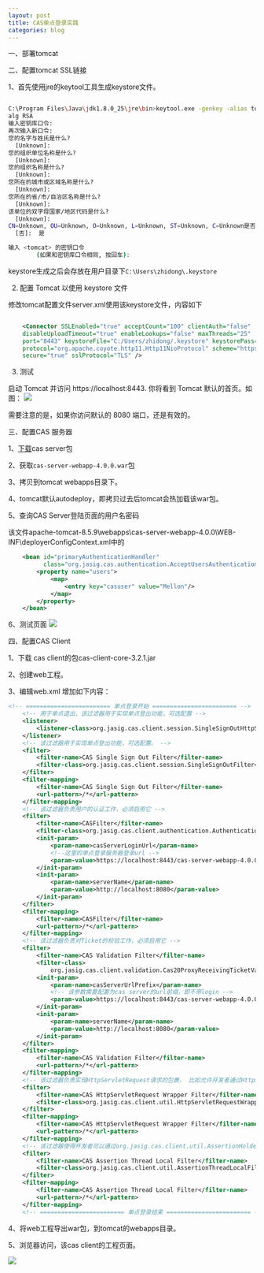 ```yaml
---
layout: post
title: CAS单点登录实践
categories: blog
---
```


一、部署tomcat

二、配置tomcat SSL链接

1、首先使用jre的keytool工具生成keystore文件。

```bash

C:\Program Files\Java\jdk1.8.0_25\jre\bin>keytool.exe -genkey -alias tomcat -ke
alg RSA
输入密钥库口令:
再次输入新口令:
您的名字与姓氏是什么?
  [Unknown]:
您的组织单位名称是什么?
  [Unknown]:
您的组织名称是什么?
  [Unknown]:
您所在的城市或区域名称是什么?
  [Unknown]:
您所在的省/市/自治区名称是什么?
  [Unknown]:
该单位的双字母国家/地区代码是什么?
  [Unknown]:
CN=Unknown, OU=Unknown, O=Unknown, L=Unknown, ST=Unknown, C=Unknown是否正确?
  [否]:  是

输入 <tomcat> 的密钥口令
        (如果和密钥库口令相同, 按回车):

```

keystore生成之后会存放在用户目录下`C:\Users\zhidong\.keystore`

2. 配置 Tomcat 以使用 keystore 文件

修改tomcat配置文件server.xml使用该keystore文件，内容如下

```xml

	<Connector SSLEnabled="true" acceptCount="100" clientAuth="false"
    disableUploadTimeout="true" enableLookups="false" maxThreads="25"
    port="8443" keystoreFile="C:/Users/zhidong/.keystore" keystorePass="james-huang"
    protocol="org.apache.coyote.http11.Http11NioProtocol" scheme="https"
    secure="true" sslProtocol="TLS" />
```

3. 测试

启动 Tomcat 并访问 https://localhost:8443. 你将看到 Tomcat 默认的首页。如图：
![](http://i.imgur.com/Fk7CFVR.jpg)

需要注意的是，如果你访问默认的 8080 端口，还是有效的。


三、配置CAS 服务器

1、[下载](http://developer.jasig.org/cas/cas-server-4.0.0-release.zip)cas server包

2、获取`cas-server-webapp-4.0.0.war`包

3、拷贝到tomcat webapps目录下。

4、tomcat默认autodeploy，即拷贝过去后tomcat会热加载该war包。

5、查询CAS Server登陆页面的用户名密码

该文件apache-tomcat-8.5.9\webapps\cas-server-webapp-4.0.0\WEB-INF\deployerConfigContext.xml中的

```xml
    <bean id="primaryAuthenticationHandler"
          class="org.jasig.cas.authentication.AcceptUsersAuthenticationHandler">
        <property name="users">
            <map>
                <entry key="casuser" value="Mellon"/>
            </map>
        </property>
    </bean>
```

6、测试页面
![](http://i.imgur.com/ujg1VYy.jpg)

四、配置CAS Client

1、下载 cas client的包cas-client-core-3.2.1.jar

2、创建web工程。

3、编辑web.xml
增加如下内容：

```xml
<!-- ======================== 单点登录开始 ======================== -->  
    <!-- 用于单点退出，该过滤器用于实现单点登出功能，可选配置 -->  
    <listener>  
        <listener-class>org.jasig.cas.client.session.SingleSignOutHttpSessionListener</listener-class>  
    </listener>  
    <!-- 该过滤器用于实现单点登出功能，可选配置。 -->  
    <filter>  
        <filter-name>CAS Single Sign Out Filter</filter-name>  
        <filter-class>org.jasig.cas.client.session.SingleSignOutFilter</filter-class>  
    </filter>  
    <filter-mapping>  
        <filter-name>CAS Single Sign Out Filter</filter-name>  
        <url-pattern>/*</url-pattern>  
    </filter-mapping>  
    <!-- 该过滤器负责用户的认证工作，必须启用它 -->  
    <filter>  
        <filter-name>CASFilter</filter-name>  
        <filter-class>org.jasig.cas.client.authentication.AuthenticationFilter</filter-class>  
        <init-param>  
            <param-name>casServerLoginUrl</param-name>  
            <!--这里的单点登录服务器登录url -->  
            <param-value>https://localhost:8443/cas-server-webapp-4.0.0/login</param-value>  
        </init-param>  
        <init-param>  
            <param-name>serverName</param-name>  
            <param-value>http://localhost:8080</param-value>
        </init-param>
    </filter>
    <filter-mapping>  
        <filter-name>CASFilter</filter-name>  
        <url-pattern>/*</url-pattern>  
    </filter-mapping>
    <!-- 该过滤器负责对Ticket的校验工作，必须启用它 -->  
    <filter>  
        <filter-name>CAS Validation Filter</filter-name>  
        <filter-class>  
            org.jasig.cas.client.validation.Cas20ProxyReceivingTicketValidationFilter</filter-class>  
        <init-param>  
            <param-name>casServerUrlPrefix</param-name>  
			<!-- 该参数需要配置为cas server的url前缀，即不带login -->  
            <param-value>https://localhost:8443/cas-server-webapp-4.0.0</param-value>  
        </init-param>  
        <init-param>  
            <param-name>serverName</param-name>  
            <param-value>http://localhost:8080</param-value>
        </init-param>  
    </filter>  
    <filter-mapping>  
        <filter-name>CAS Validation Filter</filter-name>  
        <url-pattern>/*</url-pattern>  
    </filter-mapping>
    <!-- 该过滤器负责实现HttpServletRequest请求的包裹， 比如允许开发者通过HttpServletRequest的getRemoteUser()方法获得SSO登录用户的登录名，可选配置。 -->  
    <filter>  
        <filter-name>CAS HttpServletRequest Wrapper Filter</filter-name>  
        <filter-class>org.jasig.cas.client.util.HttpServletRequestWrapperFilter</filter-class>  
    </filter>  
    <filter-mapping>  
        <filter-name>CAS HttpServletRequest Wrapper Filter</filter-name>  
        <url-pattern>/*</url-pattern>  
    </filter-mapping>
    <!-- 该过滤器使得开发者可以通过org.jasig.cas.client.util.AssertionHolder来获取用户的登录名。 比如AssertionHolder.getAssertion().getPrincipal().getName()。 -->  
    <filter>  
        <filter-name>CAS Assertion Thread Local Filter</filter-name>  
        <filter-class>org.jasig.cas.client.util.AssertionThreadLocalFilter</filter-class>  
    </filter>  
    <filter-mapping>  
        <filter-name>CAS Assertion Thread Local Filter</filter-name>  
        <url-pattern>/*</url-pattern>  
    </filter-mapping>  
    <!-- ======================== 单点登录结束 ======================== -->
```

4、将web工程导出war包，到tomcat的webapps目录。

5、浏览器访问，该cas client的工程页面。

![](http://i.imgur.com/kbBD65w.jpg)